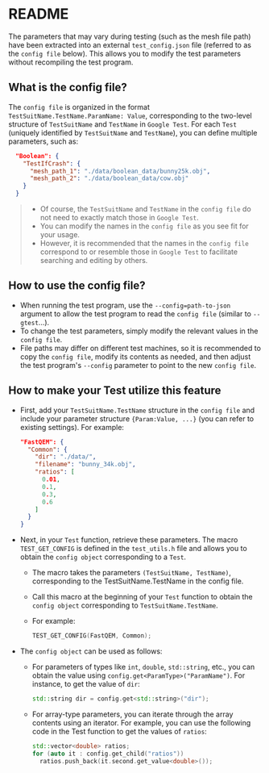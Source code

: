 # README

The parameters that may vary during testing (such as the mesh file path) have been extracted into an external `test_config.json` file (referred to as the `config file` below). This allows you to modify the test parameters without recompiling the test program.

## What is the config file?

The `config file` is organized in the format `TestSuitName.TestName.ParamName: Value`, corresponding to the two-level structure of `TestSuitName` and `TestName` in `Google Test`.
For each `Test` (uniquely identified by `TestSuitName` and `TestName`), you can define multiple parameters, such as:

```json
  "Boolean": {
    "TestIfCrash": {
      "mesh_path_1": "./data/boolean_data/bunny25k.obj",
      "mesh_path_2": "./data/boolean_data/cow.obj"
    }
  }
```

> * Of course, the `TestSuitName` and `TestName` in the `config file` do not need to exactly match those in `Google Test`.
> * You can modify the names in the `config file` as you see fit for your usage.
> * However, it is recommended that the names in the `config file` correspond to or resemble those in `Google Test` to facilitate searching and editing by others.

## How to use the config file?

* When running the test program, use the `--config=path-to-json` argument to allow the test program to read the `config file` (similar to `--gtest`...).
* To change the test parameters, simply modify the relevant values in the `config file`.
* File paths may differ on different test machines, so it is recommended to copy the `config file`, modify its contents as needed, and then adjust the test program's `--config` parameter to point to the new `config file`.

## How to make your Test utilize this feature

* First, add your `TestSuitName.TestName` structure in the `config file` and include your parameter structure `{Param:Value, ...}` (you can refer to existing settings). For example:

  ```json
  "FastQEM": {
    "Common": {
      "dir": "./data/",
      "filename": "bunny_34k.obj",
      "ratios": [
        0.01,
        0.1,
        0.3,
        0.6
      ]
    }
  }
  ```

* Next, in your `Test` function, retrieve these parameters. The macro `TEST_GET_CONFIG` is defined in the `test_utils.h` file and allows you to obtain the `config object` corresponding to a `Test`.
  * The macro takes the parameters `(TestSuitName, TestName)`, corresponding to the TestSuitName.TestName in the config file.
  * Call this macro at the beginning of your `Test` function to obtain the `config object` corresponding to `TestSuitName.TestName`.
  * For example:

    ```cpp
    TEST_GET_CONFIG(FastQEM, Common);
    ```

* The `config object` can be used as follows:

  * For parameters of types like `int`, `double`, `std::string`, etc., you can obtain the value using `config.get<ParamType>("ParamName")`. For instance, to get the value of `dir`:

    ```cpp
    std::string dir = config.get<std::string>("dir");
    ```

  * For array-type parameters, you can iterate through the array contents using an iterator. For example, you can use the following code in the Test function to get the values of `ratios`:

    ```cpp
    std::vector<double> ratios;
    for (auto it : config.get_child("ratios"))
      ratios.push_back(it.second.get_value<double>());
    ```
